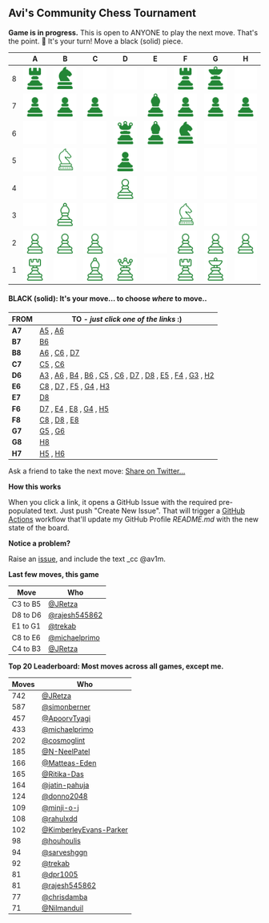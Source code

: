 
## Avi's Community Chess Tournament

**Game is in progress.** This is open to ANYONE to play the next move. That's the point. :wave:  It's your turn! Move a black (solid) piece.

|   | A | B | C | D | E | F | G | H |
| - | - | - | - | - | - | - | - | - |
| 8 | ![](https://raw.githubusercontent.com/av1m/av1m/master/chess_images/r.png) | ![](https://raw.githubusercontent.com/av1m/av1m/master/chess_images/n.png) | ![](https://raw.githubusercontent.com/av1m/av1m/master/chess_images/blank.png) | ![](https://raw.githubusercontent.com/av1m/av1m/master/chess_images/blank.png) | ![](https://raw.githubusercontent.com/av1m/av1m/master/chess_images/blank.png) | ![](https://raw.githubusercontent.com/av1m/av1m/master/chess_images/r.png) | ![](https://raw.githubusercontent.com/av1m/av1m/master/chess_images/k.png) | ![](https://raw.githubusercontent.com/av1m/av1m/master/chess_images/blank.png) |
| 7 | ![](https://raw.githubusercontent.com/av1m/av1m/master/chess_images/p.png) | ![](https://raw.githubusercontent.com/av1m/av1m/master/chess_images/p.png) | ![](https://raw.githubusercontent.com/av1m/av1m/master/chess_images/p.png) | ![](https://raw.githubusercontent.com/av1m/av1m/master/chess_images/blank.png) | ![](https://raw.githubusercontent.com/av1m/av1m/master/chess_images/b.png) | ![](https://raw.githubusercontent.com/av1m/av1m/master/chess_images/p.png) | ![](https://raw.githubusercontent.com/av1m/av1m/master/chess_images/p.png) | ![](https://raw.githubusercontent.com/av1m/av1m/master/chess_images/p.png) |
| 6 | ![](https://raw.githubusercontent.com/av1m/av1m/master/chess_images/blank.png) | ![](https://raw.githubusercontent.com/av1m/av1m/master/chess_images/blank.png) | ![](https://raw.githubusercontent.com/av1m/av1m/master/chess_images/blank.png) | ![](https://raw.githubusercontent.com/av1m/av1m/master/chess_images/q.png) | ![](https://raw.githubusercontent.com/av1m/av1m/master/chess_images/b.png) | ![](https://raw.githubusercontent.com/av1m/av1m/master/chess_images/n.png) | ![](https://raw.githubusercontent.com/av1m/av1m/master/chess_images/blank.png) | ![](https://raw.githubusercontent.com/av1m/av1m/master/chess_images/blank.png) |
| 5 | ![](https://raw.githubusercontent.com/av1m/av1m/master/chess_images/blank.png) | ![](https://raw.githubusercontent.com/av1m/av1m/master/chess_images/N.png) | ![](https://raw.githubusercontent.com/av1m/av1m/master/chess_images/blank.png) | ![](https://raw.githubusercontent.com/av1m/av1m/master/chess_images/p.png) | ![](https://raw.githubusercontent.com/av1m/av1m/master/chess_images/blank.png) | ![](https://raw.githubusercontent.com/av1m/av1m/master/chess_images/blank.png) | ![](https://raw.githubusercontent.com/av1m/av1m/master/chess_images/blank.png) | ![](https://raw.githubusercontent.com/av1m/av1m/master/chess_images/blank.png) |
| 4 | ![](https://raw.githubusercontent.com/av1m/av1m/master/chess_images/blank.png) | ![](https://raw.githubusercontent.com/av1m/av1m/master/chess_images/blank.png) | ![](https://raw.githubusercontent.com/av1m/av1m/master/chess_images/blank.png) | ![](https://raw.githubusercontent.com/av1m/av1m/master/chess_images/P.png) | ![](https://raw.githubusercontent.com/av1m/av1m/master/chess_images/blank.png) | ![](https://raw.githubusercontent.com/av1m/av1m/master/chess_images/blank.png) | ![](https://raw.githubusercontent.com/av1m/av1m/master/chess_images/blank.png) | ![](https://raw.githubusercontent.com/av1m/av1m/master/chess_images/blank.png) |
| 3 | ![](https://raw.githubusercontent.com/av1m/av1m/master/chess_images/blank.png) | ![](https://raw.githubusercontent.com/av1m/av1m/master/chess_images/B.png) | ![](https://raw.githubusercontent.com/av1m/av1m/master/chess_images/blank.png) | ![](https://raw.githubusercontent.com/av1m/av1m/master/chess_images/blank.png) | ![](https://raw.githubusercontent.com/av1m/av1m/master/chess_images/blank.png) | ![](https://raw.githubusercontent.com/av1m/av1m/master/chess_images/N.png) | ![](https://raw.githubusercontent.com/av1m/av1m/master/chess_images/blank.png) | ![](https://raw.githubusercontent.com/av1m/av1m/master/chess_images/blank.png) |
| 2 | ![](https://raw.githubusercontent.com/av1m/av1m/master/chess_images/P.png) | ![](https://raw.githubusercontent.com/av1m/av1m/master/chess_images/P.png) | ![](https://raw.githubusercontent.com/av1m/av1m/master/chess_images/P.png) | ![](https://raw.githubusercontent.com/av1m/av1m/master/chess_images/blank.png) | ![](https://raw.githubusercontent.com/av1m/av1m/master/chess_images/blank.png) | ![](https://raw.githubusercontent.com/av1m/av1m/master/chess_images/P.png) | ![](https://raw.githubusercontent.com/av1m/av1m/master/chess_images/P.png) | ![](https://raw.githubusercontent.com/av1m/av1m/master/chess_images/P.png) |
| 1 | ![](https://raw.githubusercontent.com/av1m/av1m/master/chess_images/R.png) | ![](https://raw.githubusercontent.com/av1m/av1m/master/chess_images/blank.png) | ![](https://raw.githubusercontent.com/av1m/av1m/master/chess_images/B.png) | ![](https://raw.githubusercontent.com/av1m/av1m/master/chess_images/Q.png) | ![](https://raw.githubusercontent.com/av1m/av1m/master/chess_images/blank.png) | ![](https://raw.githubusercontent.com/av1m/av1m/master/chess_images/R.png) | ![](https://raw.githubusercontent.com/av1m/av1m/master/chess_images/K.png) | ![](https://raw.githubusercontent.com/av1m/av1m/master/chess_images/blank.png) |

#### **BLACK (solid):** It's your move... to choose _where_ to move..

| FROM | TO - _just click one of the links_ :) |
| ---- | -- |
| **A7** | [A5](https://github.com/av1m/av1m/issues/new?title=chess%7Cmove%7Ca7a5%7C10113&body=Just+push+%27Submit+new+issue%27.+You+don%27t+need+to+do+anything+else.) , [A6](https://github.com/av1m/av1m/issues/new?title=chess%7Cmove%7Ca7a6%7C10113&body=Just+push+%27Submit+new+issue%27.+You+don%27t+need+to+do+anything+else.) |
| **B7** | [B6](https://github.com/av1m/av1m/issues/new?title=chess%7Cmove%7Cb7b6%7C10113&body=Just+push+%27Submit+new+issue%27.+You+don%27t+need+to+do+anything+else.) |
| **B8** | [A6](https://github.com/av1m/av1m/issues/new?title=chess%7Cmove%7Cb8a6%7C10113&body=Just+push+%27Submit+new+issue%27.+You+don%27t+need+to+do+anything+else.) , [C6](https://github.com/av1m/av1m/issues/new?title=chess%7Cmove%7Cb8c6%7C10113&body=Just+push+%27Submit+new+issue%27.+You+don%27t+need+to+do+anything+else.) , [D7](https://github.com/av1m/av1m/issues/new?title=chess%7Cmove%7Cb8d7%7C10113&body=Just+push+%27Submit+new+issue%27.+You+don%27t+need+to+do+anything+else.) |
| **C7** | [C5](https://github.com/av1m/av1m/issues/new?title=chess%7Cmove%7Cc7c5%7C10113&body=Just+push+%27Submit+new+issue%27.+You+don%27t+need+to+do+anything+else.) , [C6](https://github.com/av1m/av1m/issues/new?title=chess%7Cmove%7Cc7c6%7C10113&body=Just+push+%27Submit+new+issue%27.+You+don%27t+need+to+do+anything+else.) |
| **D6** | [A3](https://github.com/av1m/av1m/issues/new?title=chess%7Cmove%7Cd6a3%7C10113&body=Just+push+%27Submit+new+issue%27.+You+don%27t+need+to+do+anything+else.) , [A6](https://github.com/av1m/av1m/issues/new?title=chess%7Cmove%7Cd6a6%7C10113&body=Just+push+%27Submit+new+issue%27.+You+don%27t+need+to+do+anything+else.) , [B4](https://github.com/av1m/av1m/issues/new?title=chess%7Cmove%7Cd6b4%7C10113&body=Just+push+%27Submit+new+issue%27.+You+don%27t+need+to+do+anything+else.) , [B6](https://github.com/av1m/av1m/issues/new?title=chess%7Cmove%7Cd6b6%7C10113&body=Just+push+%27Submit+new+issue%27.+You+don%27t+need+to+do+anything+else.) , [C5](https://github.com/av1m/av1m/issues/new?title=chess%7Cmove%7Cd6c5%7C10113&body=Just+push+%27Submit+new+issue%27.+You+don%27t+need+to+do+anything+else.) , [C6](https://github.com/av1m/av1m/issues/new?title=chess%7Cmove%7Cd6c6%7C10113&body=Just+push+%27Submit+new+issue%27.+You+don%27t+need+to+do+anything+else.) , [D7](https://github.com/av1m/av1m/issues/new?title=chess%7Cmove%7Cd6d7%7C10113&body=Just+push+%27Submit+new+issue%27.+You+don%27t+need+to+do+anything+else.) , [D8](https://github.com/av1m/av1m/issues/new?title=chess%7Cmove%7Cd6d8%7C10113&body=Just+push+%27Submit+new+issue%27.+You+don%27t+need+to+do+anything+else.) , [E5](https://github.com/av1m/av1m/issues/new?title=chess%7Cmove%7Cd6e5%7C10113&body=Just+push+%27Submit+new+issue%27.+You+don%27t+need+to+do+anything+else.) , [F4](https://github.com/av1m/av1m/issues/new?title=chess%7Cmove%7Cd6f4%7C10113&body=Just+push+%27Submit+new+issue%27.+You+don%27t+need+to+do+anything+else.) , [G3](https://github.com/av1m/av1m/issues/new?title=chess%7Cmove%7Cd6g3%7C10113&body=Just+push+%27Submit+new+issue%27.+You+don%27t+need+to+do+anything+else.) , [H2](https://github.com/av1m/av1m/issues/new?title=chess%7Cmove%7Cd6h2%7C10113&body=Just+push+%27Submit+new+issue%27.+You+don%27t+need+to+do+anything+else.) |
| **E6** | [C8](https://github.com/av1m/av1m/issues/new?title=chess%7Cmove%7Ce6c8%7C10113&body=Just+push+%27Submit+new+issue%27.+You+don%27t+need+to+do+anything+else.) , [D7](https://github.com/av1m/av1m/issues/new?title=chess%7Cmove%7Ce6d7%7C10113&body=Just+push+%27Submit+new+issue%27.+You+don%27t+need+to+do+anything+else.) , [F5](https://github.com/av1m/av1m/issues/new?title=chess%7Cmove%7Ce6f5%7C10113&body=Just+push+%27Submit+new+issue%27.+You+don%27t+need+to+do+anything+else.) , [G4](https://github.com/av1m/av1m/issues/new?title=chess%7Cmove%7Ce6g4%7C10113&body=Just+push+%27Submit+new+issue%27.+You+don%27t+need+to+do+anything+else.) , [H3](https://github.com/av1m/av1m/issues/new?title=chess%7Cmove%7Ce6h3%7C10113&body=Just+push+%27Submit+new+issue%27.+You+don%27t+need+to+do+anything+else.) |
| **E7** | [D8](https://github.com/av1m/av1m/issues/new?title=chess%7Cmove%7Ce7d8%7C10113&body=Just+push+%27Submit+new+issue%27.+You+don%27t+need+to+do+anything+else.) |
| **F6** | [D7](https://github.com/av1m/av1m/issues/new?title=chess%7Cmove%7Cf6d7%7C10113&body=Just+push+%27Submit+new+issue%27.+You+don%27t+need+to+do+anything+else.) , [E4](https://github.com/av1m/av1m/issues/new?title=chess%7Cmove%7Cf6e4%7C10113&body=Just+push+%27Submit+new+issue%27.+You+don%27t+need+to+do+anything+else.) , [E8](https://github.com/av1m/av1m/issues/new?title=chess%7Cmove%7Cf6e8%7C10113&body=Just+push+%27Submit+new+issue%27.+You+don%27t+need+to+do+anything+else.) , [G4](https://github.com/av1m/av1m/issues/new?title=chess%7Cmove%7Cf6g4%7C10113&body=Just+push+%27Submit+new+issue%27.+You+don%27t+need+to+do+anything+else.) , [H5](https://github.com/av1m/av1m/issues/new?title=chess%7Cmove%7Cf6h5%7C10113&body=Just+push+%27Submit+new+issue%27.+You+don%27t+need+to+do+anything+else.) |
| **F8** | [C8](https://github.com/av1m/av1m/issues/new?title=chess%7Cmove%7Cf8c8%7C10113&body=Just+push+%27Submit+new+issue%27.+You+don%27t+need+to+do+anything+else.) , [D8](https://github.com/av1m/av1m/issues/new?title=chess%7Cmove%7Cf8d8%7C10113&body=Just+push+%27Submit+new+issue%27.+You+don%27t+need+to+do+anything+else.) , [E8](https://github.com/av1m/av1m/issues/new?title=chess%7Cmove%7Cf8e8%7C10113&body=Just+push+%27Submit+new+issue%27.+You+don%27t+need+to+do+anything+else.) |
| **G7** | [G5](https://github.com/av1m/av1m/issues/new?title=chess%7Cmove%7Cg7g5%7C10113&body=Just+push+%27Submit+new+issue%27.+You+don%27t+need+to+do+anything+else.) , [G6](https://github.com/av1m/av1m/issues/new?title=chess%7Cmove%7Cg7g6%7C10113&body=Just+push+%27Submit+new+issue%27.+You+don%27t+need+to+do+anything+else.) |
| **G8** | [H8](https://github.com/av1m/av1m/issues/new?title=chess%7Cmove%7Cg8h8%7C10113&body=Just+push+%27Submit+new+issue%27.+You+don%27t+need+to+do+anything+else.) |
| **H7** | [H5](https://github.com/av1m/av1m/issues/new?title=chess%7Cmove%7Ch7h5%7C10113&body=Just+push+%27Submit+new+issue%27.+You+don%27t+need+to+do+anything+else.) , [H6](https://github.com/av1m/av1m/issues/new?title=chess%7Cmove%7Ch7h6%7C10113&body=Just+push+%27Submit+new+issue%27.+You+don%27t+need+to+do+anything+else.) |

Ask a friend to take the next move: [Share on Twitter...](https://twitter.com/share?text=I'm+playing+chess+on+a+GitHub+Profile+Readme!+Can+you+please+take+the+next+move+at+https://github.com/av1m)

**How this works**

When you click a link, it opens a GitHub Issue with the required pre-populated text. Just push "Create New Issue". That will trigger a [GitHub Actions](https://github.blog/2020-07-03-github-action-hero-casey-lee/#getting-started-with-github-actions) workflow that'll update my GitHub Profile _README.md_ with the new state of the board.

**Notice a problem?**

Raise an [issue](https://github.com/av1m/av1m/issues), and include the text _cc @av1m.

**Last few moves, this game**

| Move  | Who |
| ----- | --- |
| C3 to B5 | [@JRetza](https://github.com/JRetza) |
| D8 to D6 | [@rajesh545862](https://github.com/rajesh545862) |
| E1 to G1 | [@trekab](https://github.com/trekab) |
| C8 to E6 | [@michaelprimo](https://github.com/michaelprimo) |
| C4 to B3 | [@JRetza](https://github.com/JRetza) |

**Top 20 Leaderboard: Most moves across all games, except me.**

| Moves | Who |
| ----- | --- |
| 742 | [@JRetza](https://github.com/JRetza) |
| 587 | [@simonberner](https://github.com/simonberner) |
| 457 | [@ApoorvTyagi](https://github.com/ApoorvTyagi) |
| 433 | [@michaelprimo](https://github.com/michaelprimo) |
| 202 | [@cosmoglint](https://github.com/cosmoglint) |
| 185 | [@N-NeelPatel](https://github.com/N-NeelPatel) |
| 166 | [@Matteas-Eden](https://github.com/Matteas-Eden) |
| 165 | [@Ritika-Das](https://github.com/Ritika-Das) |
| 164 | [@jatin-pahuja](https://github.com/jatin-pahuja) |
| 124 | [@donno2048](https://github.com/donno2048) |
| 109 | [@minji-o-j](https://github.com/minji-o-j) |
| 108 | [@rahulxdd](https://github.com/rahulxdd) |
| 102 | [@KimberleyEvans-Parker](https://github.com/KimberleyEvans-Parker) |
| 98 | [@houhoulis](https://github.com/houhoulis) |
| 94 | [@sarveshggn](https://github.com/sarveshggn) |
| 92 | [@trekab](https://github.com/trekab) |
| 81 | [@dpr1005](https://github.com/dpr1005) |
| 81 | [@rajesh545862](https://github.com/rajesh545862) |
| 77 | [@chrisdamba](https://github.com/chrisdamba) |
| 71 | [@Nilmanduil](https://github.com/Nilmanduil) |
